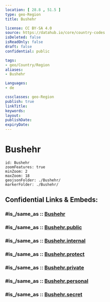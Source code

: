 ```yaml
---
location: [ 28.8 , 51.5 ] 
type: geo-Region
title: Bushehr

license: CC BY-SA 4.0
source: https://datahub.io/core/country-codes
isDeleted: false
isReadOnly: false
draft: false
confidential: public

tags:
- geo/Country/Region
aliases:
- Bushehr

Languages:
- de

cssclasses: geo-Region
publish: true
linkTitle: 
keywords: 
layout: 
publishDate: 
expiryDate: 
---
```


# Bushehr

```leaflet
id: Bushehr
zoomFeatures: true 
minZoom: 2 
maxZoom: 18
geojsonFolder: ./Bushehr/
markerFolder: ./Bushehr/
```


## Confidential Links & Embeds: 

### #is_/same_as :: [Bushehr](/_Standards/Earth/Continent/Asia/Asia~West/Iran/provinces~Iran/Bushehr.md) 

### #is_/same_as :: [Bushehr.public](/_public/Earth/Continent/Asia/Asia~West/Iran/provinces~Iran/Bushehr.public.md) 

### #is_/same_as :: [Bushehr.internal](/_internal/Earth/Continent/Asia/Asia~West/Iran/provinces~Iran/Bushehr.internal.md) 

### #is_/same_as :: [Bushehr.protect](/_protect/Earth/Continent/Asia/Asia~West/Iran/provinces~Iran/Bushehr.protect.md) 

### #is_/same_as :: [Bushehr.private](/_private/Earth/Continent/Asia/Asia~West/Iran/provinces~Iran/Bushehr.private.md) 

### #is_/same_as :: [Bushehr.personal](/_personal/Earth/Continent/Asia/Asia~West/Iran/provinces~Iran/Bushehr.personal.md) 

### #is_/same_as :: [Bushehr.secret](/_secret/Earth/Continent/Asia/Asia~West/Iran/provinces~Iran/Bushehr.secret.md)

